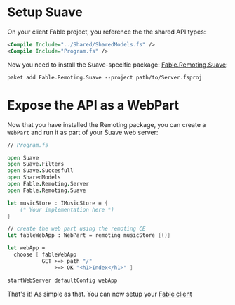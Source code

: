 # Setup Suave
On your client Fable project, you reference the the shared API types:
```xml
<Compile Include="../Shared/SharedModels.fs" />
<Compile Include="Program.fs" />
```
Now you need to install the Suave-specific package: [Fable.Remoting.Suave](https://www.nuget.org/packages/Fable.Remoting.Suave/):
```
paket add Fable.Remoting.Suave --project path/to/Server.fsproj
```
# Expose the API as a WebPart
Now that you have installed the Remoting package, you can create a `WebPart` and run it as part of your Suave web server:
```fs
// Program.fs

open Suave
open Suave.Filters
open Suave.Succesfull
open SharedModels
open Fable.Remoting.Server
open Fable.Remoting.Suave

let musicStore : IMusicStore = {
    (* Your implementation here *)
} 

// create the web part using the remoting CE 
let fableWebApp : WebPart = remoting musicStore {()} 

let webApp = 
  choose [ fableWebApp
           GET >=> path "/" 
               >=> OK "<h1>Index</h1>" ]

startWebServer defaultConfig webApp 
```
That's it! As simple as that. You can now setup your [Fable client](client.md) 